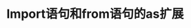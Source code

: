 Import语句和from语句的as扩展
================================================================================
